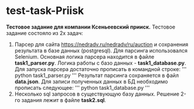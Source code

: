 # test-task-Priisk
**Тестовое задание для компании Ксеньеевский прииск.**
Тестовое задание состояло из 2х задач: 
1) Парсер для сайта https://nedradv.ru/nedradv/ru/auction и сохранения результата в базе данных (postgresql).
Для парсинга использовался Selenium. Основная логика парсера находится в файле **task1_parser.py**. Логика работы с базо данных - **task1_database.py**.
Для запуска парсера достаточно прописать в командной строке:
'''
python task1_parser.py
'''
Результат парсинга сохраняется в файл **data.json**. Для записи полученных данных в БД необходимо прописать следующее:
'''
python task1_database.py
'''
2) Несколько sql запросов в существующую базу данных.
Решение 2-го задания лежит в файле **task2.sql**.
